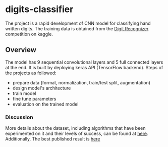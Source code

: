 # digits-classifier
The project is a rapid development of CNN model for classifying hand written digits. The training data is obtained from the 
[Digit Recognizer](https://www.kaggle.com/c/digit-recognizer/discussion/27737) competition on kaggle.

## Overview

The model has 9 sequential convolutional layers and 5 full connected layers at the end. It is built by deploying keras API (TensorFlow backend). Steps of the projects as followed:

* prepare data (format, normalization, train/test split, augmentation)
* design model's architecture
* train model
* fine tune parameters
* evaluation on the trained model

### Discussion
More details about the dataset, including algorithms that have been experimented on it and their levels of success, can be found at [here](http://yann.lecun.com/exdb/mnist/index.html).
Additionally, The best published result is [here](https://arxiv.org/pdf/1202.2745.pdf)
